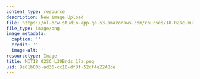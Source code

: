 ```yaml
---
content_type: resource
description: New image Upload
file: https://ol-ocw-studio-app-qa.s3.amazonaws.com/courses/18-02sc-multivariable-calculus-fall-2010/9e61b00bad36cc10df3f52cf4e2248ce_MIT18_02SC_L30Brds_17a.png
file_type: image/png
image_metadata:
  caption: ''
  credit: ''
  image-alt: ''
resourcetype: Image
title: MIT18_02SC_L30Brds_17a.png
uid: 9e61b00b-ad36-cc10-df3f-52cf4e2248ce
---
```

